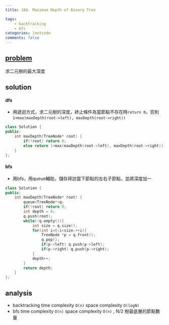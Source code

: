 ```yaml
---
title: 104. Maximum Depth of Binary Tree

tags:  
    - backtracking
    - bfs
categories: leetcode
comments: false
---
```



## [problem](https://leetcode.com/problems/maximum-depth-of-binary-tree/)

求二元樹的最大深度

## solution

#### dfs
- 用遞迴方式，求二元樹的深度，終止條件為當節點不存在時`return 0`，否則`1+max(maxDepth(root->left), maxDepth(root->right))`
```c++
class Solution {
public:
    int maxDepth(TreeNode* root) {
        if(!root) return 0;
        else return 1+max(maxDepth(root->left), maxDepth(root->right));
    }
};
```

#### bfs
- 用bfs，用queue輔助，儲存拜訪當下節點的左右子節點，並將深度加一
```c++
class Solution {
public:
    int maxDepth(TreeNode* root) {
        queue<TreeNode*>q;
        if(!root) return 0;
        int depth = 0;
        q.push(root);
        while(!q.empty()){
            int size = q.size();
            for(int i=0;i<size;++i){
                TreeNode *p = q.front();
                q.pop();
                if(p->left) q.push(p->left);
                if(p->right) q.push(p->right);
            }
            depth++;
        }
        return depth;
    }
};
```
## analysis

- backtracking 
time complexity `O(n)`
space complexity `O(logN)`
- bfs 
time complexity `O(n)`
space complexity `O(n)` , N/2 樹最底層的節點數量
